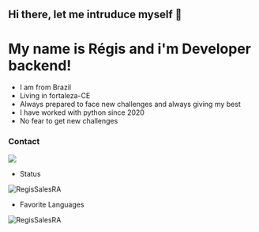 ## Hi there, let me intruduce myself 👋

# My name is Régis and i'm Developer backend!

- I am from Brazil
- Living in fortaleza-CE
- Always prepared to face new challenges and always giving my best
- I have worked with python since 2020
- No fear to get new challenges


### Contact 

[<img src="https://img.shields.io/badge/linkedin-%230077B5.svg?&style=for-the-badge&logo=linkedin&logoColor=white" />](https://www.linkedin.com/in/regisrommel//) 

- Status 

<img src="https://github-readme-stats.vercel.app/api?username=RegisSalesRA&count_private=true&show_icons=true" alt="RegisSalesRA"/> 

- Favorite Languages 

<img src="https://github-readme-stats.vercel.app/api/top-langs/?username=RegisSalesRA&layout=compact)" alt="RegisSalesRA"/> 


<!--
**RegisSalesRA/RegisSalesRA** is a ✨ _special_ ✨ repository because its `README.md` (this file) appears on your GitHub profile.

Here are some ideas to get you started:

- 🔭 I’m currently working on ...
- 🌱 I’m currently learning ...
- 👯 I’m looking to collaborate on ...
- 🤔 I’m looking for help with ...
- 💬 Ask me about ...
- 📫 How to reach me: ...
- 😄 Pronouns: ...
- ⚡ Fun fact: ...
-->
